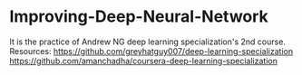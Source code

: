 # Improving-Deep-Neural-Network
It is the practice of Andrew NG deep learning specialization's 2nd course.
Resources: https://github.com/greyhatguy007/deep-learning-specialization
https://github.com/amanchadha/coursera-deep-learning-specialization
